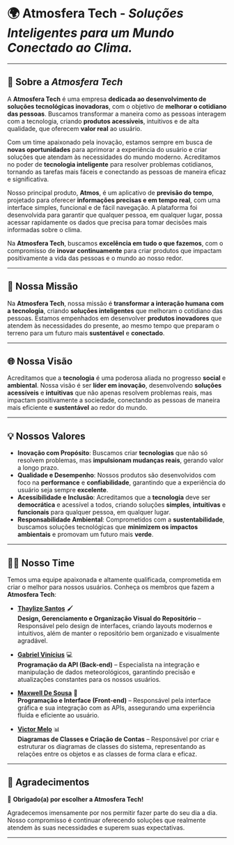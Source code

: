 # 🌍 **Atmosfera Tech** - *Soluções Inteligentes para um Mundo Conectado ao Clima.*

---

## 💼 **Sobre a *Atmosfera Tech***

A **Atmosfera Tech** é uma empresa **dedicada ao desenvolvimento de soluções tecnológicas inovadoras**, com o objetivo de **melhorar o cotidiano das pessoas**. Buscamos transformar a maneira como as pessoas interagem com a tecnologia, criando **produtos acessíveis**, intuitivos e de alta qualidade, que oferecem **valor real** ao usuário.

Com um time apaixonado pela inovação, estamos sempre em busca de **novas oportunidades** para aprimorar a experiência do usuário e criar soluções que atendam às necessidades do mundo moderno. Acreditamos no poder de **tecnologia inteligente** para resolver problemas cotidianos, tornando as tarefas mais fáceis e conectando as pessoas de maneira eficaz e significativa.

Nosso principal produto, **Atmos**, é um aplicativo de **previsão do tempo**, projetado para oferecer **informações precisas e em tempo real**, com uma interface simples, funcional e de fácil navegação. A plataforma foi desenvolvida para garantir que qualquer pessoa, em qualquer lugar, possa acessar rapidamente os dados que precisa para tomar decisões mais informadas sobre o clima.

Na **Atmosfera Tech**, buscamos **excelência em tudo o que fazemos**, com o compromisso de **inovar continuamente** para criar produtos que impactam positivamente a vida das pessoas e o mundo ao nosso redor.

---

## 🚀 **Nossa Missão**

Na **Atmosfera Tech**, nossa missão é **transformar a interação humana com a tecnologia**, criando **soluções inteligentes** que melhoram o cotidiano das pessoas. Estamos empenhados em desenvolver **produtos inovadores** que atendem às necessidades do presente, ao mesmo tempo que preparam o terreno para um futuro mais **sustentável** e **conectado**.

---

## 🌐 **Nossa Visão**

Acreditamos que a **tecnologia** é uma poderosa aliada no progresso **social** e **ambiental**. Nossa visão é ser **líder em inovação**, desenvolvendo **soluções acessíveis** e **intuitivas** que não apenas resolvem problemas reais, mas impactam positivamente a sociedade, conectando as pessoas de maneira mais eficiente e **sustentável** ao redor do mundo.

---

## 💡 **Nossos Valores**

- **Inovação com Propósito**: Buscamos criar **tecnologias** que não só resolvem problemas, mas **impulsionam mudanças reais**, gerando valor a longo prazo.
- **Qualidade e Desempenho**: Nossos produtos são desenvolvidos com foco na **performance** e **confiabilidade**, garantindo que a experiência do usuário seja sempre **excelente**.
- **Acessibilidade e Inclusão**: Acreditamos que a **tecnologia** deve ser **democrática** e acessível a todos, criando soluções **simples**, **intuitivas** e **funcionais** para qualquer pessoa, em qualquer lugar.
- **Responsabilidade Ambiental**: Comprometidos com a **sustentabilidade**, buscamos soluções tecnológicas que **minimizem os impactos ambientais** e promovam um futuro mais **verde**.

---

## 🧑‍💻 **Nosso Time**

Temos uma equipe apaixonada e altamente qualificada, comprometida em criar o melhor para nossos usuários. Conheça os membros que fazem a **Atmosfera Tech**:

- **[Thaylize Santos](https://github.com/thaylizesant0s)** 🖌️  
  **Design, Gerenciamento e Organização Visual do Repositório** – Responsável pelo design de interfaces, criando layouts modernos e intuitivos, além de manter o repositório bem organizado e visualmente agradável.

- **[Gabriel Vinícius](https://github.com/gabrielviniciussc)** 💻  
  **Programação da API (Back-end)** – Especialista na integração e manipulação de dados meteorológicos, garantindo precisão e atualizações constantes para os nossos usuários.

- **[Maxwell De Sousa](https://github.com/MaxwellMaciel)** 🔧  
  **Programação e Interface (Front-end)** – Responsável pela interface gráfica e sua integração com as APIs, assegurando uma experiência fluida e eficiente ao usuário.

- **[Victor Melo](https://github.com/Victor0041)** 📊  
  **Diagramas de Classes e Criação de Contas** – Responsável por criar e estruturar os diagramas de classes do sistema, representando as relações entre os objetos e as classes de forma clara e eficaz.

---


## 💬 **Agradecimentos**

🎉 **Obrigado(a) por escolher a Atmosfera Tech!**

Agradecemos imensamente por nos permitir fazer parte do seu dia a dia. Nosso compromisso é continuar oferecendo soluções que realmente atendem às suas necessidades e superem suas expectativas.

---

